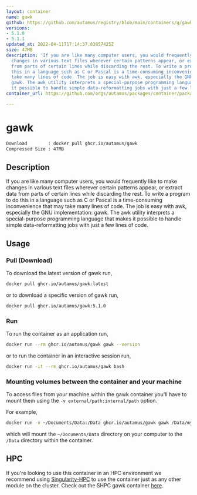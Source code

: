 ```yaml
---
layout: container
name: gawk
github: https://github.com/autamus/registry/blob/main/containers/g/gawk/spack.yaml
versions:
- 5.1.0
- 5.1.1
updated_at: 2022-04-11T17:14:37.83857425Z
size: 47MB
description: 'If you are like many computer users, you would frequently like to make
  changes in various text files wherever certain patterns appear, or extract data
  from parts of certain lines while discarding the rest. To write a program to do
  this in a language such as C or Pascal is a time-consuming inconvenience that may
  take many lines of code. The job is easy with awk, especially the GNU implementation:
  gawk. The awk utility interprets a special-purpose programming language that makes
  it possible to handle simple data-reformatting jobs with just a few lines of code. '
container_url: https://github.com/orgs/autamus/packages/container/package/gawk

---
```

# gawk
```bash 
Download        : docker pull ghcr.io/autamus/gawk
Compressed Size : 47MB
```

## Description
If you are like many computer users, you would frequently like to make changes in various text files wherever certain patterns appear, or extract data from parts of certain lines while discarding the rest. To write a program to do this in a language such as C or Pascal is a time-consuming inconvenience that may take many lines of code. The job is easy with awk, especially the GNU implementation: gawk. The awk utility interprets a special-purpose programming language that makes it possible to handle simple data-reformatting jobs with just a few lines of code. 

## Usage
### Pull (Download)
To download the latest version of gawk run,

```bash
docker pull ghcr.io/autamus/gawk:latest
```

or to download a specific version of gawk run,

```bash
docker pull ghcr.io/autamus/gawk:5.1.0
```
### Run
To run the container as an application run,
```bash
docker run --rm ghcr.io/autamus/gawk gawk --version
```

or to run the container in an interactive session run,
```bash
docker run -it --rm ghcr.io/autamus/gawk bash
```

### Mounting volumes between the container and your machine
To access files from your machine within the gawk container you'll have to mount them using the `-v external/path:internal/path` option.

For example,
```bash
docker run -v ~/Documents/Data:/Data ghcr.io/autamus/gawk gawk /Data/myData.csv
```
which will mount the `~/Documents/Data` directory on your computer to the `/Data` directory within the container.

## HPC
If you're looking to use this container in an HPC environment we recommend using [Singularity-HPC](https://singularity-hpc.readthedocs.io) to use the container just as any other module on the cluster. Check out the SHPC gawk container [here](https://singularityhub.github.io/singularity-hpc/r/ghcr.io-autamus-gawk/).